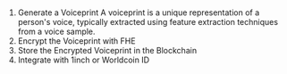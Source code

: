 ###
1. Generate a Voiceprint
A voiceprint is a unique representation of a person's voice, typically extracted using feature extraction techniques from a voice sample.
2. Encrypt the Voiceprint with FHE
3. Store the Encrypted Voiceprint in the Blockchain
4. Integrate with 1inch or Worldcoin ID